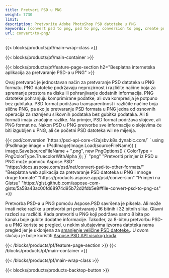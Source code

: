 ```yaml
---
title: Pretvori PSD u PNG
weight: 7730
limit: 
description: Pretvorite Adobe PhotoShop PSD datoteke u PNG
keywords: [convert psd to png, psd to png, conversion to png, create png from psd, print psd as png]
url: convert/to-png/
---
```


{{< blocks/products/pf/main-wrap-class >}}

{{< blocks/products/pf/main-container >}}

{{< blocks/products/pf/feature-page-section h2="Besplatna internetska aplikacija za pretvaranje PSD-a u PNG" >}}
<p>Ovaj pretvarač je jednostavan način za pretvaranje PSD datoteka u PNG formatu. PNG datoteke podržavaju neprozirnost i različite načine boja za spremanje prostora na disku ili pohranjivanje dodatnih informacija. PNG datoteke pohranjuju komprimirane podatke, ali ova kompresija je potpuno bez gubitaka. PSD format podržava transparentnost i različite načine boja slične PNG, pa ako je pretvaranje PSD formata u PNG jedna od osnovnih operacija za razmjenu slikovnih podataka bez gubitka podataka. Ali ti formati imaju značajne razlike. Na primjer, PSD format podržava slojeve, ali PNG format ne. Nakon PSD u PNG pretvorbe sve informacije o slojevima će biti izgubljen u PNG, ali će početni PSD datoteka wil ne mijenja.</p>
{{< psd/conversion `https://psd-api-core-rl2ajsbv.k8s.dynabic.com/` 
`    using (PsdImage image = (PsdImage)Image.Load(sourceFileName))
    {
        image.Save(sourceFileName + ".png",  new PngOptions() {  ColorType = PngColorType.TruecolorWithAlpha });
    }` 
	"png" 
"Pretvoriti primjer iz PSD u PNG može pomoću Aspose.PSD"  "https://docs.aspose.com/psd/net/convert-psd-to-other-formats/" 
"Besplatna web aplikacija za pretvaranje PSD datoteka u PNG i mnoge druge formate" "https://products.aspose.app/psd/conversion" 
"Primjeri na Gistsu" "https://gist.github.com/aspose-com-gists/5a58a43ac00fd68974d95b72d2fdb5e8#file-convert-psd-to-png-cs" >}}
<p>Pretvorba PSD-a u PNG pomoću Aspose.PSD savršena je piksela. Ali može imati neke razlike u pretvorbi pri pretvaranju 16 bitnih i 32 bitnih slika. Glavni razlozi su različiti. Kada pretvoriti u PNG koji podržava samo 8 bita po kanalu boje gubite dodatne informacije. Također, za 8-bitnu pretvorbu PSD-a u PNG koriste se pregled, u nekim slučajevima izvorna datoteka nema pregled jer je uklonjena za <a href="/psd/reduce-size">smanjenje veličine PSD datoteke.</a>. U ovom slučaju je bolje koristiti <a href="/psd">Aspose.PSD API visokog koda</a></p>
{{< /blocks/products/pf/feature-page-section >}}
{{< /blocks/products/pf/main-container >}}


{{< /blocks/products/pf/main-wrap-class >}}

{{< blocks/products/products-backtop-button >}}

